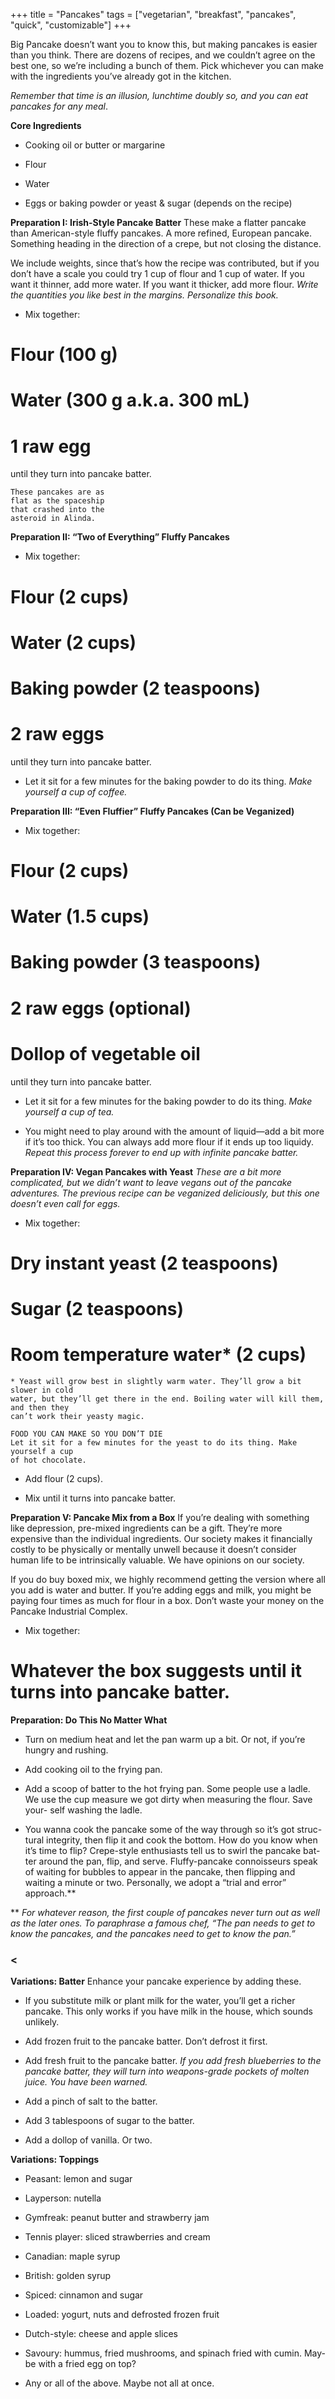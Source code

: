 +++
title = "Pancakes"
tags = ["vegetarian", "breakfast", "pancakes", "quick", "customizable"]
+++

Big Pancake doesn’t want you to know this, but making pancakes is easier
than you think. There are dozens of recipes, and we couldn’t agree on the
best one, so we’re including a bunch of them. Pick whichever you can make
with the ingredients you’ve already got in the kitchen.

_Remember that time is an illusion, lunchtime doubly so, and you can eat pancakes for
any meal_.

**Core Ingredients**
- Cooking oil or butter or margarine

- Flour

- Water

- Eggs or baking powder or yeast & sugar (depends on the recipe)

**Preparation I: Irish-Style Pancake Batter**
These make a flatter pancake than American-style
fluffy pancakes. A more refined, European pancake.
Something heading in the direction of a crepe, but not
closing the distance.

We include weights, since that’s how the recipe was contributed, but if you
don’t have a scale you could try 1 cup of flour and 1 cup of water. If you want
it thinner, add more water. If you want it thicker, add more flour. _Write the
quantities you like best in the margins. Personalize this book._

- Mix together:

# Flour (100 g)
# Water (300 g a.k.a. 300 mL)
# 1 raw egg
until they turn into pancake batter.

```
These pancakes are as
flat as the spaceship
that crashed into the
asteroid in Alinda.
```


**Preparation II: “Two of Everything” Fluffy Pancakes**
- Mix together:

# Flour (2 cups)
# Water (2 cups)
# Baking powder (2 teaspoons)
# 2 raw eggs
until they turn into pancake batter.
- Let it sit for a few minutes for the baking powder to do its thing. _Make
yourself a cup of coffee._

**Preparation III: “Even Fluffier” Fluffy Pancakes (Can be Veganized)**
- Mix together:

# Flour (2 cups)
# Water (1.5 cups)
# Baking powder (3 teaspoons)
# 2 raw eggs (optional)
# Dollop of vegetable oil
until they turn into pancake batter.
- Let it sit for a few minutes for the baking powder to do its thing. _Make
yourself a cup of tea._

- You might need to play around with the amount of liquid—add a bit
more if it’s too thick. You can always add more flour if it ends up too
liquidy. _Repeat this process forever to end up with infinite pancake batter._

**Preparation IV: Vegan Pancakes with Yeast**
_These are a bit more complicated, but we didn’t want to leave vegans out of the
pancake adventures. The previous recipe can be veganized deliciously, but this one
doesn’t even call for eggs._

- Mix together:
# Dry instant yeast (2 teaspoons)
# Sugar (2 teaspoons)
# Room temperature water* (2 cups)

```
* Yeast will grow best in slightly warm water. They’ll grow a bit slower in cold
water, but they’ll get there in the end. Boiling water will kill them, and then they
can’t work their yeasty magic.
```

```
FOOD YOU CAN MAKE SO YOU DON’T DIE
Let it sit for a few minutes for the yeast to do its thing. Make yourself a cup
of hot chocolate.
```
- Add flour (2 cups).

- Mix until it turns into pancake batter.

**Preparation V: Pancake Mix from a Box**
If you’re dealing with something like depression, pre-mixed ingredients can be a
gift. They’re more expensive than the individual ingredients. Our society makes it
financially costly to be physically or mentally unwell because it doesn’t consider
human life to be intrinsically valuable. We have opinions on our society.

If you do buy boxed mix, we highly recommend getting the version where
all you add is water and butter. If you’re adding eggs and milk, you might be
paying four times as much for flour in a box. Don’t waste your money on the
Pancake Industrial Complex.

- Mix together:

# Whatever the box suggests until it turns into pancake batter.

**Preparation: Do This No Matter What**
- Turn on medium heat and let the pan warm up a bit. Or not, if you’re
hungry and rushing.

- Add cooking oil to the frying pan.

- Add a scoop of batter to the hot frying pan. Some people use a ladle. We
use the cup measure we got dirty when measuring the flour. Save your-
self washing the ladle.

- You wanna cook the pancake some of the way through so it’s got struc-
tural integrity, then flip it and cook the bottom. How do you know when
it’s time to flip? Crepe-style enthusiasts tell us to swirl the pancake bat-
ter around the pan, flip, and serve. Fluffy-pancake connoisseurs speak of
waiting for bubbles to appear in the pancake, then flipping and waiting a
minute or two. Personally, we adopt a “trial and error” approach.**

** _For whatever reason, the first couple of pancakes never turn out as well as the
later ones. To paraphrase a famous chef, “The pan needs to get to know the pancakes,
and the pancakes need to get to know the pan.”_

### <



**Variations: Batter**
Enhance your pancake experience by adding these.

- If you substitute milk or plant milk for the water, you’ll get a richer
pancake. This only works if you have milk in the house, which sounds
unlikely.

- Add frozen fruit to the pancake batter. Don’t defrost it first.

- Add fresh fruit to the pancake batter. _If you add fresh blueberries to the
pancake batter, they will turn into weapons-grade pockets of molten juice. You
have been warned._

- Add a pinch of salt to the batter.

- Add 3 tablespoons of sugar to the batter.

- Add a dollop of vanilla. Or two.

**Variations: Toppings**
- Peasant: lemon and sugar

- Layperson: nutella

- Gymfreak: peanut butter and strawberry jam

- Tennis player: sliced strawberries and cream

- Canadian: maple syrup

- British: golden syrup

- Spiced: cinnamon and sugar

- Loaded: yogurt, nuts and defrosted frozen fruit

- Dutch-style: cheese and apple slices

- Savoury: hummus, fried mushrooms, and spinach fried with cumin. May-
be with a fried egg on top?

- Any or all of the above. Maybe not all at once.